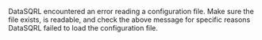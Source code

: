 DataSQRL encountered an error reading a configuration file.
Make sure the file exists, is readable, and check the above message for specific reasons DataSQRL failed to load the configuration file.
